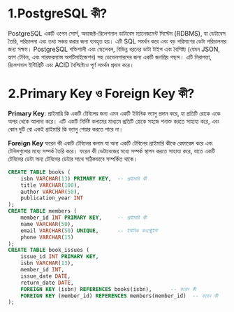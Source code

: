 # 1.PostgreSQL কী?
PostgreSQL একটি ওপেন সোর্স, অবজেক্ট-রিলেশনাল ডাটাবেস ম্যানেজমেন্ট সিস্টেম (RDBMS), যা ডেটাবেস তৈরি, পরিচালনা এবং তথ্য সঞ্চয় করার জন্য ব্যবহৃত হয়। এটি SQL সমর্থন করে এবং বড় পরিমাণের ডেটা পরিচালনার জন্য সক্ষম। PostgreSQL শক্তিশালী এবং স্কেলেবল, বিভিন্ন ধরনের ডাটা টাইপ এবং বৈশিষ্ট্য (যেমন JSON, হ্যাশ টেবিল, এবং পারফরম্যান্স অপটিমাইজেশন) সহ ডেভেলপারদের জন্য একটি জনপ্রিয় পছন্দ। এটি নিরাপত্তা, রিলেশনাল ইন্টিগ্রিটি এবং ACID বৈশিষ্ট্যেও পূর্ণ সমর্থন প্রদান করে।

# 2.Primary Key ও  Foreign Key কী?
 
 **Primary Key**:
 প্রাইমারি কি একটি টেবিলের জন্য এমন একটি ইউনিক ভ্যালু প্রদান করে, যা প্রতিটি রোকে একে অপর থেকে আলাদা করে। এটি একটি নির্দিষ্ট কলামের মাধ্যমে প্রতিটি রোকে সহজে শনাক্ত করতে সাহায্য করে, এবং কোন দুটি রো একই প্রাইমারি কি ভ্যালু শেয়ার করতে পারে না।

**Foreign Key**
ফরেন কী একটি টেবিলের কলাম যা অন্য একটি টেবিলের প্রাইমারি কীকে রেফারেন্স করে এবং টেবিলগুলোর মধ্যে সম্পর্ক তৈরি করে। ফরেন কী ডেটাবেজের মধ্যে সম্পর্ক স্থাপন করতে সাহায্য করে, যাতে একটি টেবিলের ডেটা অন্য টেবিলের ডেটার সাথে সঠিকভাবে সম্পর্কিত থাকে।

```sql
CREATE TABLE books (
    isbn VARCHAR(13) PRIMARY KEY,  -- প্রাইমারি কী
    title VARCHAR(100),
    author VARCHAR(50),
    publication_year INT
);
CREATE TABLE members (
    member_id INT PRIMARY KEY,     -- প্রাইমারি কী
    name VARCHAR(50),
    email VARCHAR(50) UNIQUE,      -- ইউনিক কনস্ট্রেইন্ট
    phone VARCHAR(15)
);
CREATE TABLE book_issues (
    issue_id INT PRIMARY KEY,
    isbn VARCHAR(13),
    member_id INT,
    issue_date DATE,
    return_date DATE,
    FOREIGN KEY (isbn) REFERENCES books(isbn),      -- ফরেন কী
    FOREIGN KEY (member_id) REFERENCES members(member_id)  -- ফরেন কী
);
```